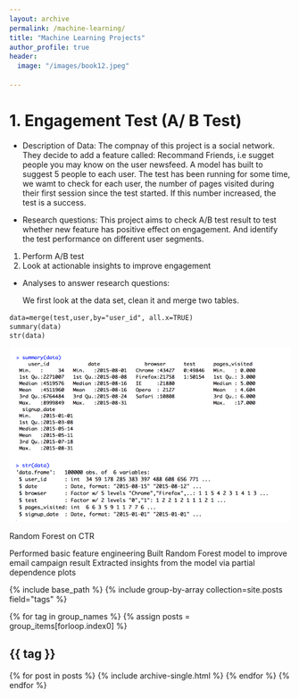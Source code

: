```yaml
---
layout: archive
permalink: /machine-learning/
title: "Machine Learning Projects"
author_profile: true
header:
  image: "/images/book12.jpeg"
  
---
```


# 1. Engagement Test (A/ B Test)

* Description of Data:
The compnay of this project is a social network. They decide to add a feature called: Recommand Friends, i.e sugget people you may know on the user newsfeed. A model has built to suggest 5 people to each user. The test has been running for some time, we wamt to check for each user, the number of pages visited during their first session since the test started. If this number increased, the test is a success.

* Research questions:
This project aims to check A/B test result to test whether new feature has positive effect on
engagement. And identify the test performance on different user segments.
1. Perform A/B test
2. Look at actionable insights to improve engagement


* Analyses to answer research questions:

  We first look at the data set, clean it and merge two tables.

```{r}
data=merge(test,user,by="user_id", all.x=TRUE)
summary(data)
str(data)
```
![](/images/AB1.png) 












Random Forest on CTR   

Performed basic feature engineering
Built Random Forest model to improve email campaign result 
Extracted insights from the model via partial dependence plots



{% include base_path %}
{% include group-by-array collection=site.posts field="tags" %}

{% for tag in group_names %}
  {% assign posts = group_items[forloop.index0] %}
  <h2 id="{{ tag | slugify }}" class="archive__subtitle">{{ tag }}</h2>
  {% for post in posts %}
    {% include archive-single.html %}
  {% endfor %}
{% endfor %}
